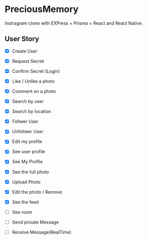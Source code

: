 # PreciousMemory

Instragram clone with EXPress + Prisma + React and React Native.

## User Story

- [x] Create User
- [x] Request Secret
- [x] Confirm Secret (Login)
- [x] Like / Unlike a photo
- [x] Comment on a photo
- [x] Search by user
- [x] Search by location
- [x] Follwer User
- [x] Unfollwer User
- [x] Edit my profile
- [x] See user profile
- [x] See My Profile
- [x] See the full photo
- [x] Upload Photo
- [x] Edit the photo / Remove
- [x] See the feed 
- [ ] See room
- [ ] Send private Message
- [ ] Receive Message(RealTime)

